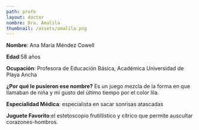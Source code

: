 ```yaml
---
path: profe
layout: doctor
nombre: Dra. Amalila
thumbnail: /assets/amalila.png
---
```

**Nombre**: Ana María Méndez Cowell

**Edad**:58 años

**Ocupación**: Profesora de Educación Básica, Académica Universidad de Playa Ancha

**¿Por qué le pusieron ese nombre?** Es un juego mezcla de la forma en que llamaban de niña y mi gusto del último tiempo por el color lila.

**Especialidad Médica**: especialista en sacar sonrisas atascadas

**Juguete Favorito**:el estetoscopio frutillístico y cítrico que permite auscultar corazones-hombros.
